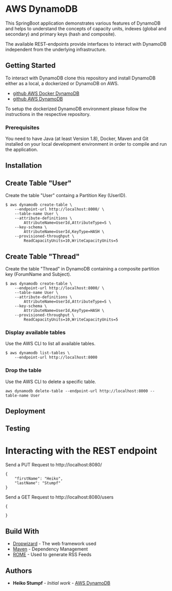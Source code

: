 # AWS DynamoDB 
This SpringBoot application demonstrates various features of DynamoDB and helps to understand the concepts of capacity units, indexes (global and secondary) and primary keys (hash and composite).

The available REST-endpoints provide interfaces to interact with DynamoDB independent from the underlying infrastructure.

## Getting Started

To interact with DynamoDB clone this repository and install DynamoDB either as a local, a dockerized or DynamoDB on AWS.

* [github AWS Docker DynamoDB](http://github.com/heikostumpf/aws-docker-dynamodb)
* [github AWS DynamoDB](http://github.com/heikostumpf/aws-dynamodb)

To setup the dockerized DynamoDB environment please follow the instructions in the respective repository.

### Prerequisites

You need to have Java (at least Version 1.8), Docker, Maven and Git installed on your local development environment in order to compile and run the application.

## Installation

## Create Table "User"

Create the table "User" containg a Partition Key (UserID).
```
$ aws dynamodb create-table \
    --endpoint-url http://localhost:8000/ \
    --table-name User \
    --attribute-definitions \
        AttributeName=UserId,AttributeType=S \
    --key-schema \
        AttributeName=UserId,KeyType=HASH \
    --provisioned-throughput \
        ReadCapacityUnits=10,WriteCapacityUnits=5
```

## Create Table "Thread"
Create the table "Thread" in DynamoDB containing a composite partition key (ForumName and Subject).
```
$ aws dynamodb create-table \
    --endpoint-url http://localhost:8000/ \
    --table-name User \
    --attribute-definitions \
        AttributeName=UserId,AttributeType=S \
    --key-schema \
        AttributeName=UserId,KeyType=HASH \
    --provisioned-throughput \
        ReadCapacityUnits=10,WriteCapacityUnits=5```

### Display available tables
Use the AWS CLI to list all available tables.
```
$ aws dynamodb list-tables \ 
    --endpoint-url http://localhost:8000
```

### Drop the table
Use the AWS CLI to delete a specific table.
```
aws dynamodb delete-table --endpoint-url http://localhost:8000 --table-name User
```

## Deployment
## Testing

# Interacting with the REST endpoint

Send a PUT Request to http://localhost:8080/
```
{
    "firstName": "Heiko",
    "lastName": "Stumpf"
}
```

Send a GET Request to http://localhost:8080/users
```
{
    
}
```

## Build With
* [Dropwizard](http://www.dropwizard.io/1.0.2/docs/) - The web framework used
* [Maven](https://maven.apache.org/) - Dependency Management
* [ROME](https://rometools.github.io/rome/) - Used to generate RSS Feeds 

## Authors

* **Heiko Stumpf** - *Initial work* - [AWS DynamoDB](https://github.com/heikostumpf/aws-dynamoDB)